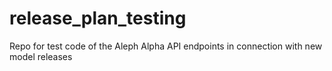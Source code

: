 # release_plan_testing
Repo for test code of the Aleph Alpha API endpoints in connection with new model releases
